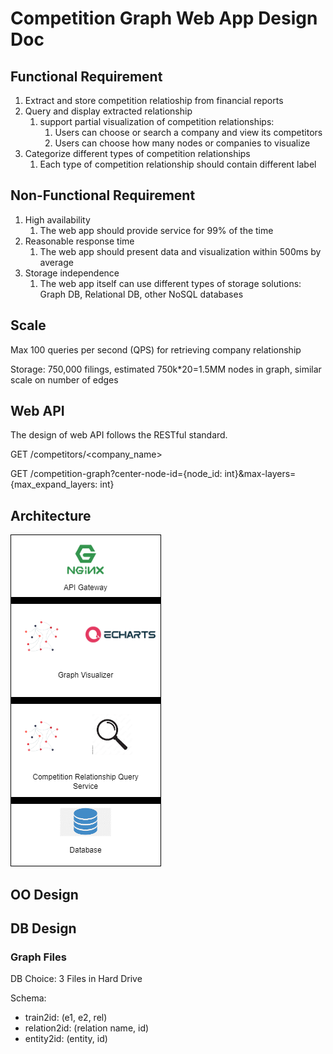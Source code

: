 # Competition Graph Web App Design Doc

## Functional Requirement

1. Extract and store competition relatioship from financial reports
2. Query and display extracted relationship
   1. support partial visualization of competition relationships:
      1. Users can choose or search a company and view its competitors
      2. Users can choose how many nodes or companies to visualize
3. Categorize different types of competition relationships
   1. Each type of competition relationship should contain different label

## Non-Functional Requirement

1. High availability
   1. The web app should provide service for 99% of the time
2. Reasonable response time
   1. The web app should present data and visualization within 500ms by average
3. Storage independence
   1. The web app itself can use different types of storage solutions: Graph DB, Relational DB, other NoSQL databases

## Scale

Max 100 queries per second (QPS) for retrieving company relationship

Storage: 750,000 filings, estimated 750k*20=1.5MM nodes in graph,
similar scale on number of edges

## Web API

The design of web API follows the RESTful standard.

GET /competitors/<company_name>

GET /competition-graph?center-node-id={node_id: int}&max-layers={max_expand_layers: int}


## Architecture



![1685946694487](image/10xGraphWebAppDesignDoc/1685946694487.png)

## OO Design

## DB Design

### Graph Files

DB Choice: 3 Files in Hard Drive

Schema:

- train2id: (e1, e2, rel)
- relation2id: (relation name, id)
- entity2id: (entity, id)
